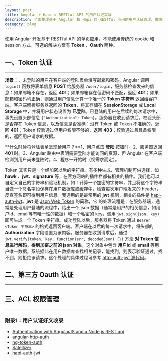 ```yaml
---
layout: post
title: Angular + Hapi = RESTful API 的用户认证实战
description: 全面整理基于 Angular 和 Hapi 的 RESTful 应用的用户认证原理、策略和实现。包括 ACL 权限管理。
category: blog
---
```


使用 Angular 开发基于 RESTful API 的单页应用，不能使用传统的 cookie 和 session 方式。可选的解决方案有 **Token** 、**Oauth** 两种。

## 一、Token 认证
<hr/>

**场景：**，未登陆的用户在客户端的登陆表单填写邮箱和密码。Angular 调用 ``login()`` 函数将表单信息 **POST** 给服务器 ``/user/login``，服务器检查发来的信息：如果邮箱不存在，返回 **401**；如果邮箱存在但密码不匹配，返回 **401**；如果邮箱和密码均正确，则通过用户信息计算一个唯一的 **Token 字符串** 返回给客户端。客户端解析服务器返回的 **Token**，将其存储在 **SessionStorage** 或 **Local Storage** 中，并将用户状态设置为 **已登陆**。已登陆的用户在后续的每次请求中，事先设置头部信息 ``{"Authorization": Token}``。服务器在收到请求后，校验头部是否存在 Token 信息，以及信息是否准确：没有 Token 或 Token 不准确的，返回 **401**；Token 校验通过但用户权限不够的，返回 **403**；校验通过且具备权限的，返回用户请求的数据。

**什么时候将登陆表单呈现给用户？**1、用户点击 **登陆** 按钮时。2、服务器返回 **401** 时。3、Angular 路由中表明需要登陆才能访问的资源，但 Angular 在客户端检测到用户尚未登陆时。4、程序一开始时（视需求而定）。

Token 其实只是一个经加密以后的字符串。有多种生成、管理机制可供选择，如 **hawk** 、**jwt**、**signature** 等，在官方网站的插件栏都有相关的插件。我们也可以自定义自己的字符串和验证机制，如：计算一个加密的字符串，并且将这个字符串当做一个签名字段保存在用户数据库或缓存中，检查每次用户端发来的 header，反查签名即可得到用户信息。我选用的是最常用的 **jwt** 机制，相关的插件是 [hapi-auth-jwt](https://github.com/ryanfitz/hapi-auth-jwt)。**jwt** 是 [Json Web Token](http://self-issued.info/docs/draft-ietf-oauth-json-web-token.html) 的简称，它 的处理流程是：在服务器端，通常是处理用户登陆的流程中，给出一个 json 数据（通常是用户的相关信息，如用户id、email等有唯一性的数据）和一个私密的 key，调用 ``jwt.sign(json, key)`` 即可生成一个 Token 字符串。成功登陆以后，服务器将 Token 通过 ``Bearer <Token 字符串>`` 的格式返回客户端。客户端在以后的每一次请求中，将头部的 **Authorization** 字段设置为该内容。服务器在收到请求后，通过``jwt.verify(token, key, function(err, decodedJson) {})`` 方法 **对 Token 信息进行解码，得到加密之前的 json 对象**，这个对象中包含 **用户id** 或 **email** 等用户唯一数据，系统据此在用户数据库查找相关记录，能找到，则表示验证通过，找不到，则拒绝该请求。这个处理的具体过程可参考 [http-auth-jwt 源代码](https://github.com/ryanfitz/hapi-auth-jwt/blob/master/lib/index.js)。





## 二、第三方 Oauth 认证
<hr/>

## 三、ACL 权限管理
<hr/>


### 附录1：用户认证好文收录

- [Authentication with AngularJS and a Node.js REST api](http://www.kdelemme.com/2014/03/09/authentication-with-angularjs-and-a-node-js-rest-api/)
- [angular-http-auth](https://github.com/witoldsz/angular-http-auth)
- [ng-token-auth](https://github.com/lynndylanhurley/ng-token-auth#conceptual)
- [Satellizer](https://github.com/sahat/satellizer)
- [hapi-auth-jwt](https://github.com/ryanfitz/hapi-auth-jwt)